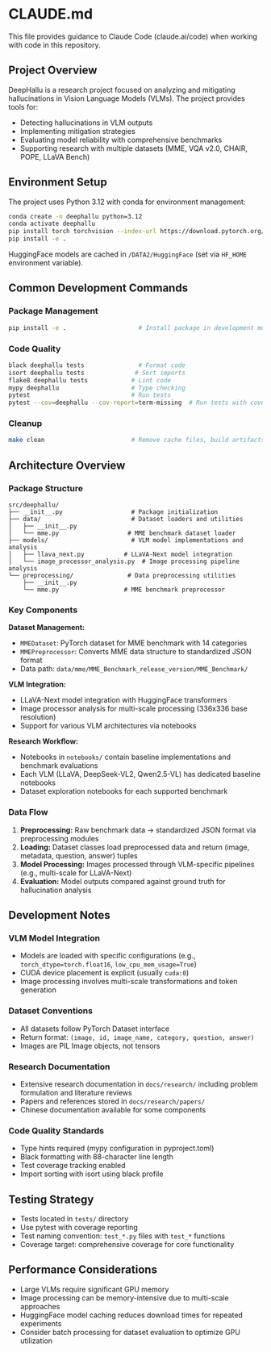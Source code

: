 # CLAUDE.md

This file provides guidance to Claude Code (claude.ai/code) when working with code in this repository.

## Project Overview

DeepHallu is a research project focused on analyzing and mitigating hallucinations in Vision Language Models (VLMs). The project provides tools for:
- Detecting hallucinations in VLM outputs
- Implementing mitigation strategies
- Evaluating model reliability with comprehensive benchmarks
- Supporting research with multiple datasets (MME, VQA v2.0, CHAIR, POPE, LLaVA Bench)

## Environment Setup

The project uses Python 3.12 with conda for environment management:

```bash
conda create -n deephallu python=3.12
conda activate deephallu
pip install torch torchvision --index-url https://download.pytorch.org/whl/cu129
pip install -e .
```

HuggingFace models are cached in `/DATA2/HuggingFace` (set via `HF_HOME` environment variable).

## Common Development Commands

### Package Management
```bash
pip install -e .                    # Install package in development mode
```

### Code Quality
```bash
black deephallu tests               # Format code
isort deephallu tests              # Sort imports  
flake8 deephallu tests            # Lint code
mypy deephallu                    # Type checking
pytest                            # Run tests
pytest --cov=deephallu --cov-report=term-missing  # Run tests with coverage
```

### Cleanup
```bash
make clean                        # Remove cache files, build artifacts
```

## Architecture Overview

### Package Structure
```
src/deephallu/
├── __init__.py                   # Package initialization
├── data/                         # Dataset loaders and utilities
│   ├── __init__.py
│   └── mme.py                   # MME benchmark dataset loader
├── models/                       # VLM model implementations and analysis
│   ├── llava_next.py           # LLaVA-Next model integration
│   └── image_processor_analysis.py  # Image processing pipeline analysis
└── preprocessing/               # Data preprocessing utilities
    ├── __init__.py
    └── mme.py                  # MME benchmark preprocessor
```

### Key Components

**Dataset Management:**
- `MMEDataset`: PyTorch dataset for MME benchmark with 14 categories
- `MMEPreprocessor`: Converts MME data structure to standardized JSON format
- Data path: `data/mme/MME_Benchmark_release_version/MME_Benchmark/`

**VLM Integration:**
- LLaVA-Next model integration with HuggingFace transformers
- Image processor analysis for multi-scale processing (336x336 base resolution)
- Support for various VLM architectures via notebooks

**Research Workflow:**
- Notebooks in `notebooks/` contain baseline implementations and benchmark evaluations
- Each VLM (LLaVA, DeepSeek-VL2, Qwen2.5-VL) has dedicated baseline notebooks
- Dataset exploration notebooks for each supported benchmark

### Data Flow

1. **Preprocessing:** Raw benchmark data → standardized JSON format via preprocessing modules
2. **Loading:** Dataset classes load preprocessed data and return (image, metadata, question, answer) tuples
3. **Model Processing:** Images processed through VLM-specific pipelines (e.g., multi-scale for LLaVA-Next)
4. **Evaluation:** Model outputs compared against ground truth for hallucination analysis

## Development Notes

### VLM Model Integration
- Models are loaded with specific configurations (e.g., `torch_dtype=torch.float16`, `low_cpu_mem_usage=True`)
- CUDA device placement is explicit (usually `cuda:0`)
- Image processing involves multi-scale transformations and token generation

### Dataset Conventions
- All datasets follow PyTorch Dataset interface
- Return format: `(image, id, image_name, category, question, answer)`
- Images are PIL Image objects, not tensors

### Research Documentation
- Extensive research documentation in `docs/research/` including problem formulation and literature reviews
- Papers and references stored in `docs/research/papers/`
- Chinese documentation available for some components

### Code Quality Standards
- Type hints required (mypy configuration in pyproject.toml)
- Black formatting with 88-character line length
- Test coverage tracking enabled
- Import sorting with isort using black profile

## Testing Strategy

- Tests located in `tests/` directory
- Use pytest with coverage reporting
- Test naming convention: `test_*.py` files with `test_*` functions
- Coverage target: comprehensive coverage for core functionality

## Performance Considerations

- Large VLMs require significant GPU memory
- Image processing can be memory-intensive due to multi-scale approaches
- HuggingFace model caching reduces download times for repeated experiments
- Consider batch processing for dataset evaluation to optimize GPU utilization
